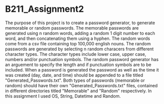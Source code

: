 # B211_Assignment2
The purpose of this project is to create a password generator, to generate memorable or random passwords. The memorable passwords are generated using n random words, adding a random 1 digit number to each word, and then concatenating them using a hyphen. The random words come from a csv file containing top 100,000 english nouns. The random passwords are generated by selecting n random characers from different character types. The character types include lower case, upper case, numbers and/or punctuation symbols. The random password generator has an arguement to specify the length and if punctuation symbols are to be included. When a password is generated the password as well as the time it was created (day, date, and time) should be appended to a file titled "Generated_Passwords.txt". Both types of passwords (memorable or random) should have their own "Generated_Passwords.txt" files, contained in different directories titled "Memorable" and "Random" respectively. In this assignment I used OS, String, Datetime and Random.
